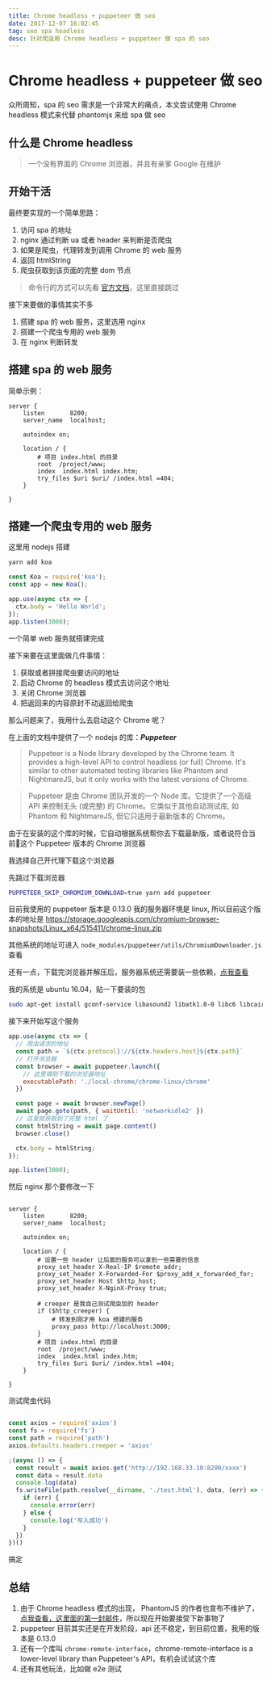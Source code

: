 ```yaml
---
title: Chrome headless + puppeteer 做 seo
date: 2017-12-07 16:02:45
tag: seo spa headless
desc: 针对爬虫用 Chrome headless + puppeteer 做 spa 的 seo
---
```


# Chrome headless + puppeteer 做 seo

众所周知，spa 的 seo 需求是一个非常大的痛点，本文尝试使用 Chrome headless 模式来代替 phantomjs 来给 spa 做 seo

## 什么是 Chrome headless

> 一个没有界面的 Chrome 浏览器，并且有亲爹 Google 在维护

## 开始干活

最终要实现的一个简单思路：

1. 访问 spa 的地址
2. nginx 通过判断 ua 或者 header 来判断是否爬虫
3. 如果是爬虫，代理转发到调用 Chrome 的 web 服务
4. 返回 htmlString
5. 爬虫获取到该页面的完整 dom 节点

> 命令行的方式可以先看 [官方文档](https://developers.google.com/web/updates/2017/04/headless-chrome)，这里直接跳过

接下来要做的事情其实不多
1. 搭建 spa 的 web 服务，这里选用 nginx
2. 搭建一个爬虫专用的 web 服务
3. 在 nginx 判断转发

## 搭建 spa 的 web 服务

简单示例：

```nginx
server {
    listen       8200;
    server_name  localhost;

    autoindex on;

    location / {
        # 项目 index.html 的目录
        root  /project/www;
        index  index.html index.htm;
        try_files $uri $uri/ /index.html =404;
    }

}
```

## 搭建一个爬虫专用的 web 服务

这里用 nodejs 搭建

```bash
yarn add koa
```

```js
const Koa = require('koa');
const app = new Koa();

app.use(async ctx => {
  ctx.body = 'Hello World';
});
app.listen(3000);
```
一个简单 web 服务就搭建完成

接下来要在这里面做几件事情：
1. 获取或者拼接爬虫要访问的地址
2. 启动 Chrome 的 headless 模式去访问这个地址
3. 关闭 Chrome 浏览器
4. 把返回来的内容原封不动返回给爬虫

那么问题来了，我用什么去启动这个 Chrome 呢？

在上面的文档中提供了一个 nodejs 的库：***Puppeteer***

> Puppeteer is a Node library developed by the Chrome team. It provides a high-level API to control headless (or full) Chrome. It's similar to other automated testing libraries like Phantom and NightmareJS, but it only works with the latest versions of Chrome.

> Puppeteer 是由 Chrome 团队开发的一个 Node 库。它提供了一个高级 API 来控制无头 (或完整) 的 Chrome。它类似于其他自动测试库, 如 Phantom 和 NightmareJS, 但它只适用于最新版本的 Chrome。

由于在安装的这个库的时候，它自动根据系统帮你去下载最新版，或者说符合当前这个 Puppeteer 版本的 Chrome 浏览器

我选择自己开代理下载这个浏览器

先跳过下载浏览器
```bash
PUPPETEER_SKIP_CHROMIUM_DOWNLOAD=true yarn add puppeteer
```
目前我使用的 puppeteer 版本是 0.13.0
我的服务器环境是 linux, 所以目前这个版本的地址是
https://storage.googleapis.com/chromium-browser-snapshots/Linux_x64/515411/chrome-linux.zip

其他系统的地址可进入 `node_modules/puppeteer/utils/ChromiumDownloader.js` 查看

还有一点，下载完浏览器并解压后，服务器系统还需要装一些依赖，[点我查看](https://github.com/GoogleChrome/puppeteer/blob/v0.13.0/docs/troubleshooting.md)

我的系统是 ubuntu 16.04，贴一下要装的包

```bash
sudo apt-get install gconf-service libasound2 libatk1.0-0 libc6 libcairo2 libcups2 libdbus-1-3 libexpat1 libfontconfig1 libgcc1 libgconf-2-4 libgdk-pixbuf2.0-0 libglib2.0-0 libgtk-3-0 libnspr4 libpango-1.0-0 libpangocairo-1.0-0 libstdc++6 libx11-6 libx11-xcb1 libxcb1 libxcomposite1 libxcursor1 libxdamage1 libxext6 libxfixes3 libxi6 libxrandr2 libxrender1 libxss1 libxtst6 ca-certificates fonts-liberation libappindicator1 libnss3 lsb-release xdg-utils wget
```

接下来开始写这个服务

```js
app.use(async ctx => {
  // 爬虫请求的地址
  const path = `${ctx.protocol}://${ctx.headers.host}${ctx.path}`
  // 打开浏览器
  const browser = await puppeteer.launch({
    // 这里填刚下载的浏览器地址
    executablePath: './local-chrome/chrome-linux/chrome'
  })

  const page = await browser.newPage()
  await page.goto(path, { waitUntil: 'networkidle2' })
  // 这里就获取到了完整 html 了
  const htmlString = await page.content()
  browser.close()

  ctx.body = htmlString;
});

app.listen(3000);
```

然后 nginx 那个要修改一下

```nginx

server {
    listen       8200;
    server_name  localhost;

    autoindex on;

    location / {
        # 设置一些 header 让后面的服务可以拿到一些需要的信息
        proxy_set_header X-Real-IP $remote_addr;
        proxy_set_header X-Forwarded-For $proxy_add_x_forwarded_for;
        proxy_set_header Host $http_host;
        proxy_set_header X-NginX-Proxy true;

        # creeper 是我自己测试爬虫加的 header
        if ($http_creeper) {
            # 转发到刚才用 koa 搭建的服务
            proxy_pass http://localhost:3000;
        }
        # 项目 index.html 的目录
        root  /project/www;
        index  index.html index.htm;
        try_files $uri $uri/ /index.html =404;
    }

}

```

测试爬虫代码

```js

const axios = require('axios')
const fs = require('fs')
const path = require('path')
axios.defaults.headers.creeper = 'axios'

;(async () => {
  const result = await axios.get('http://192.168.33.10:8200/xxxx')
  const data = result.data
  console.log(data)
  fs.writeFile(path.resolve(__dirname, './test.html'), data, (err) => {
    if (err) {
      console.error(err)
    } else {
      console.log('写入成功')
    }
  })
})()

```

搞定

## 总结

1. 由于 Chrome headless 模式的出现， PhantomJS 的作者也宣布不维护了，[点我查看，这里面的第一封邮件](https://groups.google.com/forum/#!topic/phantomjs/9aI5d-LDuNE)，所以现在开始要接受下新事物了
2. puppeteer 目前其实还是在开发阶段，api 还不稳定，到目前位置，我用的版本是 0.13.0
3. 还有一个库叫 `chrome-remote-interface`，chrome-remote-interface is a lower-level library than Puppeteer's API，有机会试试这个库
4. 还有其他玩法，比如做 e2e 测试